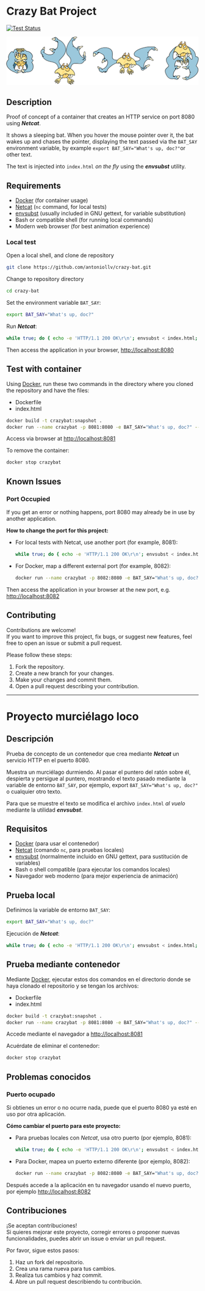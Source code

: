 # Crazy Bat Project

[![Test Status](https://github.com/antoniollv/crazy-bat/actions/workflows/test.yml/badge.svg)](https://github.com/antoniollv/crazy-bat/actions/workflows/test.yml)

![crazy bat](crazy_bat.svg)

## Description

Proof of concept of a container that creates an HTTP service on port 8080 using ***Netcat***.

It shows a sleeping bat. When you hover the mouse pointer over it, the bat wakes up and chases the pointer, displaying the text passed via the `BAT_SAY` environment variable, by example `export BAT_SAY="What's up, doc?"`or other text.

The text is injected into `index.html` *on the fly* using the ***envsubst*** utility.

## Requirements

- [Docker](https://docs.docker.com/) (for container usage)
- [Netcat](https://nc110.sourceforge.io/) (`nc` command, for local tests)
- [envsubst](https://www.gnu.org/software/gettext/manual/html_node/envsubst-Invocation.html) (usually included in GNU gettext, for variable substitution)
- Bash or compatible shell (for running local commands)
- Modern web browser (for best animation experience)

### Local test

Open a local shell, and clone de repository

```bash
git clone https://github.com/antoniollv/crazy-bat.git
```

Change to repository directory

```bash
cd crazy-bat
```

Set the environment variable `BAT_SAY`:

```bash
export BAT_SAY="What's up, doc?"
```

Run ***Netcat***:

```bash
while true; do { echo -e 'HTTP/1.1 200 OK\r\n'; envsubst < index.html; } | nc -lNp 8080; done
```

Then access the application in your browser, <http://localhost:8080>

## Test with container

Using [Docker](https://docs.docker.com/), run these two commands in the directory where you cloned the repository and have the files:

- Dockerfile
- index.html

```bash
docker build -t crazybat:snapshot .
docker run --name crazybat -p 8081:8080 -e BAT_SAY="What's up, doc?" --rm -d crazybat:snapshot
```

Access via browser at <http://localhost:8081>

To remove the container:

```bash
docker stop crazybat
```

## Known Issues

### Port Occupied

If you get an error or nothing happens, port 8080 may already be in use by another application.

**How to change the port for this project:**

- For local tests with Netcat, use another port (for example, 8081):

  ```bash
  while true; do { echo -e 'HTTP/1.1 200 OK\r\n'; envsubst < index.html; } | nc -l -p 8081; done
  ```

- For Docker, map a different external port (for example, 8082):

  ```bash
  docker run --name crazybat -p 8082:8080 -e BAT_SAY="What's up, doc?" --rm -d crazybat:snapshot
  ```

Then access the application in your browser at the new port, e.g. <http://localhost:8082>

## Contributing

Contributions are welcome!  
If you want to improve this project, fix bugs, or suggest new features, feel free to open an issue or submit a pull request.

Please follow these steps:
1. Fork the repository.
2. Create a new branch for your changes.
3. Make your changes and commit them.
4. Open a pull request describing your contribution.

---

# Proyecto murciélago loco

## Descripción

Prueba de concepto de un contenedor que crea mediante ***Netcat*** un servicio HTTP en el puerto 8080.

Muestra un murciélago durmiendo. Al pasar el puntero del ratón sobre él, despierta y persigue al puntero, mostrando el texto pasado mediante la variable de entorno `BAT_SAY`, por ejemplo, export `BAT_SAY="What's up, doc?"` o cualquier otro texto.

Para que se muestre el texto se modifica el archivo `index.html` *al vuelo* mediante la utilidad ***envsubst***.

## Requisitos

- [Docker](https://docs.docker.com/) (para usar el contenedor)
- [Netcat](https://nc110.sourceforge.io/) (comando `nc`, para pruebas locales)
- [envsubst](https://www.gnu.org/software/gettext/manual/html_node/envsubst-Invocation.html) (normalmente incluido en GNU gettext, para sustitución de variables)
- Bash o shell compatible (para ejecutar los comandos locales)
- Navegador web moderno (para mejor experiencia de animación)

## Prueba local

Definimos la variable de entorno `BAT_SAY`:

```bash
export BAT_SAY="What's up, doc?"
```

Ejecución de ***Netcat***:

```bash
while true; do { echo -e 'HTTP/1.1 200 OK\r\n'; envsubst < index.html; } | nc -lNp 8080; done
```

## Prueba mediante contenedor

Mediante [Docker](https://docs.docker.com/), ejecutar estos dos comandos en el directorio donde se haya clonado el repositorio y se tengan los archivos:

- Dockerfile
- index.html

```bash
docker build -t crazybat:snapshot .
docker run --name crazybat -p 8081:8080 -e BAT_SAY="What's up, doc?" --rm -d crazybat:snapshot
```

Accede mediante el navegador a <http://localhost:8081>

Acuérdate de eliminar el contenedor:

```bash
docker stop crazybat
```

## Problemas conocidos

### Puerto ocupado

Si obtienes un error o no ocurre nada, puede que el puerto 8080 ya esté en uso por otra aplicación.

**Cómo cambiar el puerto para este proyecto:**

- Para pruebas locales con *Netcat*, usa otro puerto (por ejemplo, 8081):

  ```bash
  while true; do { echo -e 'HTTP/1.1 200 OK\r\n'; envsubst < index.html; } | nc -lNp 8081; done
  ```

- Para Docker, mapea un puerto externo diferente (por ejemplo, 8082):

  ```bash
  docker run --name crazybat -p 8082:8080 -e BAT_SAY="What's up, doc?" --rm -d crazybat:snapshot
  ```

Después accede a la aplicación en tu navegador usando el nuevo puerto, por ejemplo <http://localhost:8082>

## Contribuciones

¡Se aceptan contribuciones!  
Si quieres mejorar este proyecto, corregir errores o proponer nuevas funcionalidades, puedes abrir un issue o enviar un pull request.

Por favor, sigue estos pasos:
1. Haz un fork del repositorio.
2. Crea una rama nueva para tus cambios.
3. Realiza tus cambios y haz commit.
4. Abre un pull request describiendo tu contribución.
